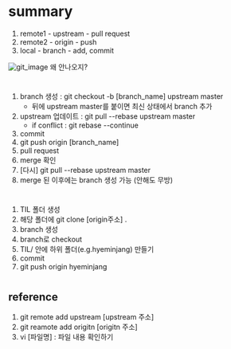 # summary
1. remote1 - upstream - pull request
2. remote2 - origin - push
3. local - branch - add, commit

![git_image](users/user/downloads/git.jpg) 왜 안나오지?

# 
1. branch 생성 : git checkout -b [branch_name] upstream master
    * 뒤에 upstream master를 붙이면 최신 상태에서 branch 추가
2. upstream 업데이트 : git pull --rebase upstream master
    * if conflict : git rebase --continue
3. commit
4. git push origin [branch_name]
5. pull request
6. merge 확인
7. [다시] git pull --rebase upstream master 
8. merge 된 이후에는 branch 생성 가능 (안해도 무방)


# 
1. TIL 폴더 생성
2. 해당 폴더에 git clone [origin주소] .
3. branch 생성
4. branch로 checkout
5. TIL/ 안에 하위 폴더(e.g.hyeminjang) 만들기
6. commit
7. git push origin hyeminjang

# 
## reference
1. git remote add upstream [upstream 주소]
2. git reamote add origitn [origitn 주소]
3. vi [파일명] : 파일 내용 확인하기



